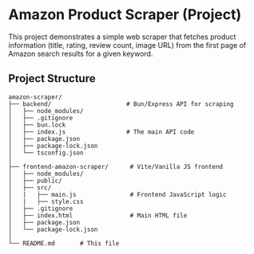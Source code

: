 # Amazon Product Scraper (Project)

This project demonstrates a simple web scraper that fetches product information (title, rating, review count, image URL) from the first page of Amazon search results for a given keyword.

## Project Structure

```plaintext
amazon-scraper/
├── backend/                     # Bun/Express API for scraping
│   ├── node_modules/
│   ├── .gitignore
│   ├── bun.lock
│   ├── index.js                 # The main API code
│   ├── package.json
│   ├── package-lock.json
│   └── tsconfig.json 
│
├── frontend-amazon-scraper/      # Vite/Vanilla JS frontend
│   ├── node_modules/
│   ├── public/
│   ├── src/
│   |   ├── main.js               # Frontend JavaScript logic
│   |   ├── style.css 
│   ├── .gitignore
│   ├── index.html                # Main HTML file                  
│   ├── package.json
│   └── package-lock.json
│
└── README.md       # This file
```
